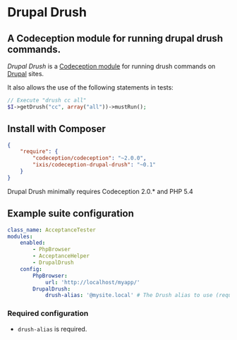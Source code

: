 Drupal Drush
===

## A Codeception module for running drupal drush commands.

_Drupal Drush_ is a [Codeception module](http://codeception.com/addons) for running drush commands on [Drupal](https://www.drupal.org/) sites.

It also allows the use of the following statements in tests:

```php
// Execute "drush cc all"
$I->getDrush("cc", array("all"))->mustRun();
```

## Install with Composer

```json
{
    "require": {
        "codeception/codeception": "~2.0.0",
        "ixis/codeception-drupal-drush": "~0.1"
    }
}
```

Drupal Drush minimally requires Codeception 2.0.* and PHP 5.4

## Example suite configuration

```yaml
class_name: AcceptanceTester
modules:
    enabled:
        - PhpBrowser
        - AcceptanceHelper
        - DrupalDrush
    config:
        PhpBrowser:
            url: 'http://localhost/myapp/'
        DrupalDrush:
            drush-alias: '@mysite.local' # The Drush alias to use (required).
```

### Required configuration

* `drush-alias` is required.
